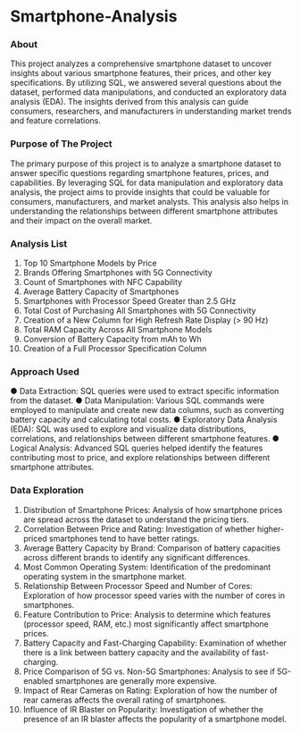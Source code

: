 # Smartphone-Analysis

### About
This project analyzes a comprehensive smartphone dataset to uncover insights about various smartphone features, their prices, and other key specifications. By utilizing SQL, we answered several questions about the dataset, performed data manipulations, and conducted an exploratory data analysis (EDA). The insights derived from this analysis can guide consumers, researchers, and manufacturers in understanding market trends and feature correlations.

### Purpose of The Project
The primary purpose of this project is to analyze a smartphone dataset to answer specific questions regarding smartphone features, prices, and capabilities. By leveraging SQL for data manipulation and exploratory data analysis, the project aims to provide insights that could be valuable for consumers, manufacturers, and market analysts. This analysis also helps in understanding the relationships between different smartphone attributes and their impact on the overall market.

### Analysis List
1. Top 10 Smartphone Models by Price
2. Brands Offering Smartphones with 5G Connectivity
3. Count of Smartphones with NFC Capability
4. Average Battery Capacity of Smartphones
5. Smartphones with Processor Speed Greater than 2.5 GHz
6. Total Cost of Purchasing All Smartphones with 5G Connectivity
7. Creation of a New Column for High Refresh Rate Display (> 90 Hz)
8. Total RAM Capacity Across All Smartphone Models
9. Conversion of Battery Capacity from mAh to Wh
10. Creation of a Full Processor Specification Column

### Approach Used
● Data Extraction: SQL queries were used to extract specific information from the
dataset.
● Data Manipulation: Various SQL commands were employed to manipulate and
create new data columns, such as converting battery capacity and calculating total
costs.
● Exploratory Data Analysis (EDA): SQL was used to explore and visualize data
distributions, correlations, and relationships between different smartphone
features.
● Logical Analysis: Advanced SQL queries helped identify the features contributing
most to price, and explore relationships between different smartphone attributes.

### Data Exploration
1. Distribution of Smartphone Prices: Analysis of how smartphone prices are spread
across the dataset to understand the pricing tiers.
2. Correlation Between Price and Rating: Investigation of whether higher-priced
smartphones tend to have better ratings.
3. Average Battery Capacity by Brand: Comparison of battery capacities across
different brands to identify any significant differences.
4. Most Common Operating System: Identification of the predominant operating
system in the smartphone market.
5. Relationship Between Processor Speed and Number of Cores: Exploration of how
processor speed varies with the number of cores in smartphones.
6. Feature Contribution to Price: Analysis to determine which features (processor
speed, RAM, etc.) most significantly affect smartphone prices.
7. Battery Capacity and Fast-Charging Capability: Examination of whether there is a
link between battery capacity and the availability of fast-charging.
8. Price Comparison of 5G vs. Non-5G Smartphones: Analysis to see if 5G-enabled
smartphones are generally more expensive.
9. Impact of Rear Cameras on Rating: Exploration of how the number of rear cameras
affects the overall rating of smartphones.
10. Influence of IR Blaster on Popularity: Investigation of whether the presence of an
IR blaster affects the popularity of a smartphone model.

